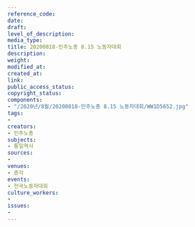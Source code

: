 ```yaml
---
reference_code: 
date: 
draft: 
level_of_description: 
media_type: 
title: 20200818-민주노총 8.15 노동자대회
description: 
weight: 
modified_at: 
created_at: 
link: 
public_access_status: 
copyright_status: 
components:
- "/2020년/8월/20200818-민주노총 8.15 노동자대회/WW1D5652.jpg"
tags:
- 
creators:
- 민주노총
subjects:
- 통일역사
sources:
- 
venues:
- 종각
events:
- 전국노동자대회
culture_workers:
- 
issues:
- 
---
```

